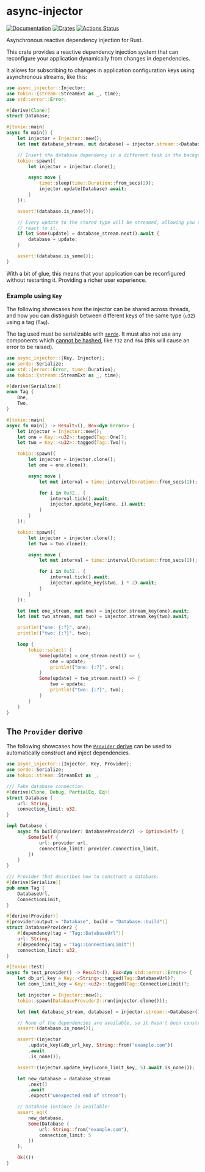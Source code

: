 # async-injector

[![Documentation](https://docs.rs/async-injector/badge.svg)](https://docs.rs/async-injector)
[![Crates](https://img.shields.io/crates/v/async-injector.svg)](https://crates.io/crates/async-injector)
[![Actions Status](https://github.com/udoprog/async-injector/workflows/Rust/badge.svg)](https://github.com/udoprog/async-injector/actions)

Asynchronous reactive dependency injection for Rust.

This crate provides a reactive dependency injection system that can
reconfigure your application dynamically from changes in dependencies.

It allows for subscribing to changes in application configuration keys using
asynchronous streams, like this:

```rust
use async_injector::Injector;
use tokio::{stream::StreamExt as _, time};
use std::error::Error;

#[derive(Clone)]
struct Database;

#[tokio::main]
async fn main() {
    let injector = Injector::new();
    let (mut database_stream, mut database) = injector.stream::<Database>().await;

    // Insert the database dependency in a different task in the background.
    tokio::spawn({
        let injector = injector.clone();

        async move {
            time::sleep(time::Duration::from_secs(2));
            injector.update(Database).await;
        }
    });

    assert!(database.is_none());

    // Every update to the stored type will be streamed, allowing you to
    // react to it.
    if let Some(update) = database_stream.next().await {
        database = update;
    }

    assert!(database.is_some());
}
```

With a bit of glue, this means that your application can be reconfigured
without restarting it. Providing a richer user experience.

### Example using `Key`

The following showcases how the injector can be shared across threads, and
how you can distinguish between different keys of the same type (`u32`)
using a tag (`Tag`).

The tag used must be serializable with [`serde`]. It must also not use any
components which [cannot be hashed], like `f32` and `f64` (this will cause
an error to be raised).

[`serde`]: https://serde.rs
[cannot be hashed]: https://internals.rust-lang.org/t/f32-f64-should-implement-hash/5436

```rust
use async_injector::{Key, Injector};
use serde::Serialize;
use std::{error::Error, time::Duration};
use tokio::{stream::StreamExt as _, time};

#[derive(Serialize)]
enum Tag {
    One,
    Two,
}

#[tokio::main]
async fn main() -> Result<(), Box<dyn Error>> {
    let injector = Injector::new();
    let one = Key::<u32>::tagged(Tag::One)?;
    let two = Key::<u32>::tagged(Tag::Two)?;

    tokio::spawn({
        let injector = injector.clone();
        let one = one.clone();

        async move {
            let mut interval = time::interval(Duration::from_secs(1));

            for i in 0u32.. {
                interval.tick().await;
                injector.update_key(&one, i).await;
            }
        }
    });

    tokio::spawn({
        let injector = injector.clone();
        let two = two.clone();

        async move {
            let mut interval = time::interval(Duration::from_secs(1));

            for i in 0u32.. {
                interval.tick().await;
                injector.update_key(&two, i * 2).await;
            }
        }
    });

    let (mut one_stream, mut one) = injector.stream_key(one).await;
    let (mut two_stream, mut two) = injector.stream_key(two).await;

    println!("one: {:?}", one);
    println!("two: {:?}", two);

    loop {
        tokio::select! {
            Some(update) = one_stream.next() => {
                one = update;
                println!("one: {:?}", one);
            }
            Some(update) = two_stream.next() => {
                two = update;
                println!("two: {:?}", two);
            }
        }
    }
}
```

## The `Provider` derive

The following showcases how the [`Provider` derive] can be used to
automatically construct and inject dependencies.

```rust
use async_injector::{Injector, Key, Provider};
use serde::Serialize;
use tokio::stream::StreamExt as _;

/// Fake database connection.
#[derive(Clone, Debug, PartialEq, Eq)]
struct Database {
    url: String,
    connection_limit: u32,
}

impl Database {
    async fn build(provider: DatabaseProvider2) -> Option<Self> {
        Some(Self {
            url: provider.url,
            connection_limit: provider.connection_limit,
        })
    }
}

/// Provider that describes how to construct a database.
#[derive(Serialize)]
pub enum Tag {
    DatabaseUrl,
    ConnectionLimit,
}

#[derive(Provider)]
#[provider(output = "Database", build = "Database::build")]
struct DatabaseProvider2 {
    #[dependency(tag = "Tag::DatabaseUrl")]
    url: String,
    #[dependency(tag = "Tag::ConnectionLimit")]
    connection_limit: u32,
}

#[tokio::test]
async fn test_provider() -> Result<(), Box<dyn std::error::Error>> {
    let db_url_key = Key::<String>::tagged(Tag::DatabaseUrl)?;
    let conn_limit_key = Key::<u32>::tagged(Tag::ConnectionLimit)?;

    let injector = Injector::new();
    tokio::spawn(DatabaseProvider2::run(injector.clone()));

    let (mut database_stream, database) = injector.stream::<Database>().await;

    // None of the dependencies are available, so it hasn't been constructed.
    assert!(database.is_none());

    assert!(injector
        .update_key(&db_url_key, String::from("example.com"))
        .await
        .is_none());

    assert!(injector.update_key(&conn_limit_key, 5).await.is_none());

    let new_database = database_stream
        .next()
        .await
        .expect("unexpected end of stream");

    // Database instance is available!
    assert_eq!(
        new_database,
        Some(Database {
            url: String::from("example.com"),
            connection_limit: 5
        })
    );

    Ok(())
}
```

[`Provider` derive]: https://docs.rs/async-injector-derive/0/async_injector_derive/derive.Provider.html
